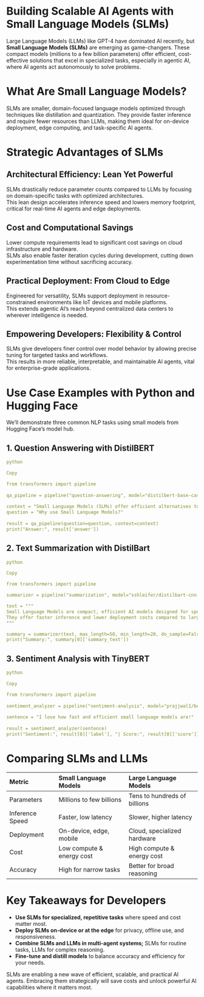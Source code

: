 # **Building Scalable AI Agents with Small Language Models (SLMs)**

Large Language Models (LLMs) like GPT-4 have dominated AI recently, but **Small Language Models (SLMs)** are emerging as game-changers. These compact models (millions to a few billion parameters) offer efficient, cost-effective solutions that excel in specialized tasks, especially in agentic AI, where AI agents act autonomously to solve problems. 

 

# **What Are Small Language Models?** 

SLMs are smaller, domain-focused language models optimized through techniques like distillation and quantization. They provide faster inference and require fewer resources than LLMs, making them ideal for on-device deployment, edge computing, and task-specific AI agents. 


# **Strategic Advantages of SLMs**

## **Architectural Efficiency: Lean Yet Powerful**

SLMs drastically reduce parameter counts compared to LLMs by focusing on domain-specific tasks with optimized architectures.  
 This lean design accelerates inference speed and lowers memory footprint, critical for real-time AI agents and edge deployments.  

 ## **Cost and Computational Savings**

 Lower compute requirements lead to significant cost savings on cloud infrastructure and hardware.  
 SLMs also enable faster iteration cycles during development, cutting down experimentation time without sacrificing accuracy.  


 ## **Practical Deployment: From Cloud to Edge**

 Engineered for versatility, SLMs support deployment in resource-constrained environments like IoT devices and mobile platforms.  
 This extends agentic AI’s reach beyond centralized data centers to wherever intelligence is needed.  


 ## **Empowering Developers: Flexibility & Control**

 SLMs give developers finer control over model behavior by allowing precise tuning for targeted tasks and workflows.  
 This results in more reliable, interpretable, and maintainable AI agents, vital for enterprise-grade applications.  


 # **Use Case Examples with Python and Hugging Face**

 We’ll demonstrate three common NLP tasks using small models from Hugging Face’s model hub. 

 ## **1. Question Answering with DistilBERT**

```yaml 
python 

Copy 

from transformers import pipeline 
 
qa_pipeline = pipeline("question-answering", model="distilbert-base-cased-distilled-squad") 
 
context = "Small Language Models (SLMs) offer efficient alternatives to large models." 
question = "Why use Small Language Models?" 
 
result = qa_pipeline(question=question, context=context) 
print("Answer:", result['answer']) 
```
  
## **2. Text Summarization with DistilBart** 

 ```yaml 
python 

Copy 

from transformers import pipeline 
 
summarizer = pipeline("summarization", model="sshleifer/distilbart-cnn-12-6") 
 
text = """ 
Small Language Models are compact, efficient AI models designed for specific tasks. 
They offer faster inference and lower deployment costs compared to large models. 
""" 
 
summary = summarizer(text, max_length=50, min_length=20, do_sample=False) 
print("Summary:", summary[0]['summary_text']) 
  ```

 

## **3. Sentiment Analysis with TinyBERT** 

```yaml
python 

Copy 

from transformers import pipeline 
 
sentiment_analyzer = pipeline("sentiment-analysis", model="prajjwal1/bert-tiny") 
 
sentence = "I love how fast and efficient small language models are!" 
 
result = sentiment_analyzer(sentence) 
print("Sentiment:", result[0]['label'], "| Score:", result[0]['score']) 
```

# **Comparing SLMs and LLMs**

| Metric          | Small Language Models     | Large Language Models        |
| :-------------- | :------------------------ | :--------------------------- |
| Parameters      | Millions to few billions  | Tens to hundreds of billions |
| Inference Speed | Faster, low latency       | Slower, higher latency       |
| Deployment      | On-device, edge, mobile   | Cloud, specialized hardware  |
| Cost            | Low compute & energy cost | High compute & energy cost   |
| Accuracy        | High for narrow tasks     | Better for broad reasoning   |

# **Key Takeaways for Developers**

* **Use SLMs for specialized, repetitive tasks** where speed and cost matter most. 
* **Deploy SLMs on-device or at the edge** for privacy, offline use, and responsiveness. 
* **Combine SLMs and LLMs in multi-agent systems;** SLMs for routine tasks, LLMs for complex reasoning. 
* **Fine-tune and distill models** to balance accuracy and efficiency for your needs. 


SLMs are enabling a new wave of efficient, scalable, and practical AI agents. Embracing them strategically will save costs and unlock powerful AI capabilities where it matters most. 